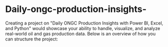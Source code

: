 # Daily-ongc-production-insights-
Creating a project on "Daily ONGC Production Insights with Power BI, Excel, and Python" would showcase your ability to handle, visualize, and analyze real-world oil and gas production data. Below is an overview of how you can structure the project:
